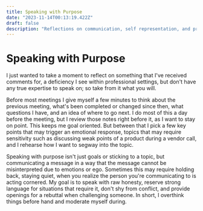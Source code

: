 ```yaml
---
title: Speaking with Purpose
date: "2023-11-14T00:13:19.422Z"
draft: false
description: "Reflections on communication, self representation, and professionalism"
---
```


# Speaking with Purpose

I just wanted to take a moment to reflect on something that I've received comments for, a deficiency I see within professional settings, but don't have any true expertise to speak on; so take from it what you will.

Before most meetings I give myself a few minutes to think about the previous meeting, what's been completed or changed since then, what questions I have, and an idea of where to go next. I do most of this a day before the meeting, but I review those notes right before it, as I want to stay on point. This keeps me goal oriented. But between that I pick a few key points that may trigger an emotional response, topics that may require sensitivity such as discussing weak points of a product during a vendor call, and I rehearse how I want to segway into the topic.

Speaking with purpose isn't just goals or sticking to a topic, but communicating a message in a way that the message cannot be misinterpreted due to emotions or ego. Sometimes this may require holding back, staying quiet, when you realize the person you're communicating to is acting cornered. My goal is to speak with raw honesty, reserve strong language for situations that require it, don't shy from conflict, and provide openings for a rebuttal when challenging someone. In short, I overthink things before hand and moderate myself during.

